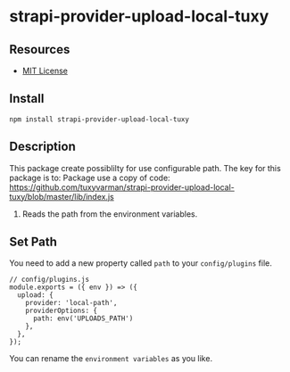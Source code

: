 # strapi-provider-upload-local-tuxy

## Resources

-   [MIT License](LICENSE.md)

## Install

`npm install strapi-provider-upload-local-tuxy`

## Description

This package create possiblilty for use configurable path. The key for this package is to:
Package use a copy of code:
https://github.com/tuxyvarman/strapi-provider-upload-local-tuxy/blob/master/lib/index.js

1. Reads the path from the environment variables.

## Set Path

You need to add a new property called `path` to your `config/plugins` file.

```
// config/plugins.js
module.exports = ({ env }) => ({
  upload: {
    provider: 'local-path',
    providerOptions: {
      path: env('UPLOADS_PATH')
    },
  },
});
```

You can rename the `environment variables` as you like.
